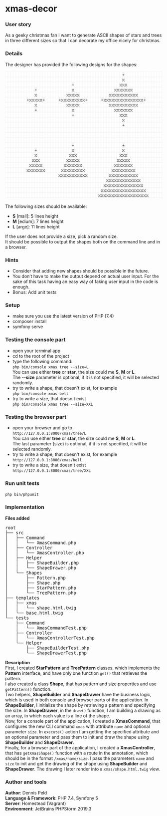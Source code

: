 # xmas-decor

### User story
As a geeky christmas fan I want to generate ASCII shapes of stars and trees in three different
sizes so that I can decorate my office nicely for christmas.

### Details
The designer has provided the following designs for the shapes:

![Image of Yaktocat](https://github.com/dennispeld/xmas-decor/blob/master/shapes-design.jpg)

The following sizes should be available:
* **S** [mall]: 5 lines height
* **M** [edium]: 7 lines height
* **L** [arge]: 11 lines height

If the user does not provide a size, pick a random size.  
It should be possible to output the shapes both on the command line and in a browser.

### Hints
* Consider that adding new shapes should be possible in the future.
* You don’t have to make the output depend on actual user input. For the sake of this task
having an easy way of faking user input in the code is enough.
* Bonus: Add unit tests

### Setup
- make sure you use the latest version of PHP (7.4)
- composer install
- symfony serve

### Testing the console part
- open your terminal app
- cd to the root of the project
- type the following command:  
`php bin/console xmas tree --size=L`  
You can use either **tree** or **star**, the size could me **S**, **M** or **L**.  
The **--size** parameter is optional, if it is not specified, it will be selected randomly.
- try to write a shape, that doesn't exist, for example  
`php bin/console xmas bell`
- try to write a size, that doesn't exist  
`php bin/console xmas tree --size=XXL`

### Testing the browser part
- open your browser and go to  
`http://127.0.0.1:8000/xmas/tree/L`  
You can use either **tree** or **star**, the size could me **S**, **M** or **L**.  
The last parameter (size) is optional, if it is not specified, it will be selected randomly.
- try to write a shape, that doesn't exist, for example  
`http://127.0.0.1:8000/xmas/bell`
- try to write a size, that doesn't exist  
`http://127.0.0.1:8000/xmas/tree/XXL`

### Run unit tests
`php bin/phpunit`

### Implementation
**Files added**
<pre>
root
├── src  
│   ├── Command  
│   │   └── XmasCommand.php  
│   ├── Controller
│   │   └── XmasController.php
│   ├── Helper
│   │   ├── ShapeBuilder.php
│   │   └── ShapeDrawer.php
│   └── Shapes
│       ├── Pattern.php
│       ├── Shape.php
│       ├── StarPattern.php
│       └── TreePattern.php
├── templates
│   ├── xmas
│   │   └── shape.html.twig
│   └── base.html.twig
└── tests
    ├── Command
    │   └── XmasCommandTest.php
    ├── Controller
    │   └── XmasControllerTest.php
    └── Helper
        ├── ShapeBuilderTest.php
        └── ShapeDrawerTest.php
</pre>

**Description**  
First, I created **StarPattern** and **TreePattern** classes, which implements the **Pattern** interface, and have only 
one function `get()` that retrieves the pattern.  
I also created a class **Shape**, that has pattern and size properties and use `getPattern()` function.  
Two helpers, **ShapeBuilder** and **ShapeDrawer** have the business logic, which is used in both console and browser 
parts of the application. In **ShapeBuilder**, I initialize the shape by retrieving a pattern and specifying the size.
In **ShapeDrawer**, in the `draw()` function, I am building a drawing as an array, in which each value is a line of the 
shape.  
Now, for a console part of the application, I created a **XmasCommand**, that configures the new CLI command `xmas` with 
attribute `name` and optional parameter `size`. In `execute()` action I am getting the specified attribute and an 
optional parameter and pass them to init and draw the shape using **ShapeBuilder** and **ShapeDrawer**.  
Finally, for a browser part of the application, I created a **XmasController**, that has `getXmasShape()` function with
a route in the annotation, which should be in the format `/xmas/name/size`. I pass the parameters `name` and `size` to 
init and get the drawing of the shape using **ShapeBuilder** and **ShapeDrawer**. The drawing I later render into a 
`xmas/shape.html.twig` view. 

### Author and tools
**Author**: Dennis Peld  
**Language & Framework**: PHP 7.4, Symfony 5  
**Server**: Homestead (Vagrant)  
**Environment**: JetBrains PHPStorm 2019.3